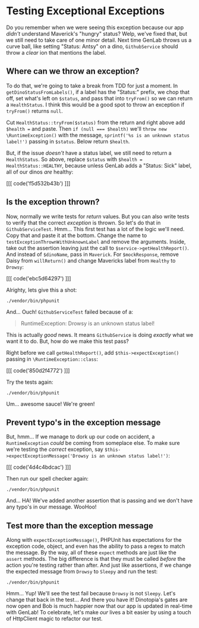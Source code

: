 # Testing Exceptional Exceptions

Do you remember when we were seeing this exception because our app *didn't* 
understand Maverick's "hungry" status? Welp, we've fixed that, but we still need to 
take care of one minor detail. Next time GenLab throws us a curve ball, like setting 
"Status: Antsy" on a dino, `GithubService` should throw a *clear* 
ion
that mentions the label.

## Where can we throw an exception?

To do that, we're going to take a break from TDD for just a moment. In 
`getDinoStatusFromLabels()`, if a label has the "Status:" prefix, we chop that 
off, set what's left on `$status`, and pass that into `tryFrom()` so we can
return a `HealthStatus`. I think this would be a good spot to throw an exception
if `tryFrom()` returns `null`.

Cut `HealthStatus::tryFrom($status)` from the return and right above add `$health =` 
and paste. Then `if (null === $health)` we'll `throw new \RuntimeException()` with 
the message, `sprintf('%s is an unknown status label!')` passing in `$status`.
Below return `$health`.

But, if the issue *doesn't* have a status label, we still need to return a 
`HealthStatus`. So above, replace `$status` with `$health = HealthStatus::HEALTHY`,
because unless GenLab adds a "Status: Sick" label, all of our dinos *are* healthy:

[[[ code('f5d532b43b') ]]]

## Is the exception thrown?

Now, normally we write tests for *return* values. But you can also write tests to
verify that the correct *exception* is thrown. So let's do that in `GithubServiceTest`.
Hmm... This first test has a lot of the logic we'll need. Copy that and paste it 
at the bottom. Change the name to `testExceptionThrownWithUnknownLabel` and 
remove the arguments. Inside, take out the assertion leaving just the call to
`$service->getHealthReport()`. And instead of `$dinoName`, pass in `Maverick`. 
For `$mockResponse`, remove Daisy from `willReturn()` and change Mavericks label 
from `Healthy` to `Drowsy`:

[[[ code('ebc5d64297') ]]]

Alrighty, lets give this a shot:

```terminal
./vendor/bin/phpunit
```

And... Ouch! `GithubServiceTest` failed because of a:

> RuntimeException: Drowsy is an unknown status label!

This is actually *good* news. It means `GithubService` is doing *exactly* what we
want it to do. But, how do we make this test pass?

Right before we call `getHealthReport()`, add `$this->expectException()` passing
in `\RuntimeException::class`:

[[[ code('850d2f4772') ]]]

Try the tests again:

```terminal-silent
./vendor/bin/phpunit
```

Um... awesome sauce! We're green!

## Prevent typo's in the exception message

But, hmm... If we manage to dork up our code on accident, a `RuntimeException`
*could* be coming from someplace else. To make sure we're testing the *correct*
exception, say `$this->expectExceptionMessage('Drowsy is an unknown status label!')`:

[[[ code('4d4c4bdcac') ]]]

Then run our spell checker again:

```terminal-silent
./vendor/bin/phpunit
```

And... HA! We've added another assertion that is passing and we don't have any
typo's in our message. WooHoo!

## Test more than the exception message

Along with `expectExceptionMessage()`, PHPUnit has expectations for the exception
code, object, and even has the ability to pass a regex to match the message.
By the way, all of these `expect` methods are just like the `assert` methods. 
The big difference is that they must be called *before* the action you're testing
rather than after. And just like assertions, if we change the expected message 
from `Drowsy` to `Sleepy` and run the test:

```terminal-silent
./vendor/bin/phpunit
```

Hmm... Yup! We'll see the test fail because `Drowsy` is not `Sleepy`. Let's change
that back in the test... And there you have it! Dinotopia's gates are now open and
Bob is much happier now that our app is updated in real-time with GenLab! To 
celebrate, let's make *our* lives a bit easier by using a touch of HttpClient
magic to refactor our test.
